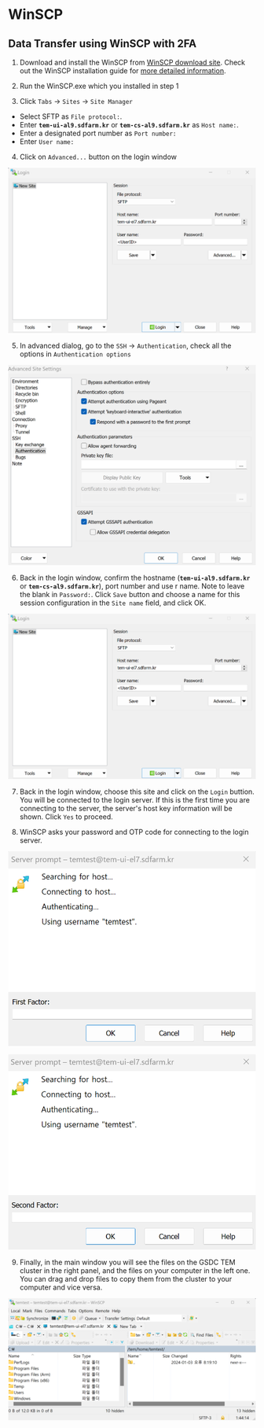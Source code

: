 # WinSCP

## Data Transfer using WinSCP with 2FA

1. Download and install the WinSCP from [WinSCP download site](https://winscp.net/eng/downloads.php). Check out the WinSCP installation guide for [more detailed information](https://winscp.net/eng/docs/guide_install).

2. Run the WinSCP.exe which you installed in step 1

3. Click `Tabs` -> `Sites` -> `Site Manager`

* Select SFTP as `File protocol:`.
* Enter __`tem-ui-al9.sdfarm.kr`__ or __`tem-cs-al9.sdfarm.kr`__ as `Host name:`.
* Enter a designated port number as `Port number:`
* Enter `User name:`

4. Click on `Advanced...` button on the login window

![winscp-2](../images/winscp-2.png)

5. In advanced dialog, go to the `SSH` -> `Authentication`, check all the options in `Authentication options`

![winscp-1](../images/winscp-1.png)

6. Back in the login window, confirm the hostname (__`tem-ui-al9.sdfarm.kr`__ or __`tem-cs-al9.sdfarm.kr`__), port number and use r name. Note to leave the blank in `Password:`. Click `Save` button and choose a name for this session configuration in the `Site name` field, and click OK.

![winscp-2](../images/winscp-2.png)

7. Back in the login window, choose this site and click on the `Login` buttion. You will be connected to the login server. If this is the first time you are connecting to the server, the server's host key information will be shown. Click `Yes` to proceed.

8. WinSCP asks your password and OTP code for connecting to the login server.

![winscp-4](../images/winscp-4.png)

![winscp-5](../images/winscp-5.png)

9. Finally, in the main window you will see the files on the GSDC TEM cluster in the right panel, and the files on your computer in the left one. You can drag and drop files to copy them from the cluster to your computer and vice versa.

![winscp-6](../images/winscp-6.png)
